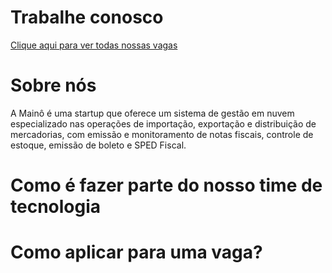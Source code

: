 # Trabalhe conosco

[Clique aqui para ver todas nossas vagas](https://maino.com.br)

# Sobre nós

A Mainô é uma startup que oferece um sistema de gestão em nuvem especializado nas operações de importação, exportação e distribuição de mercadorias, com emissão e monitoramento de notas fiscais, controle de estoque, emissão de boleto e SPED Fiscal.

# Como é fazer parte do nosso time de tecnologia

# Como aplicar para uma vaga?
